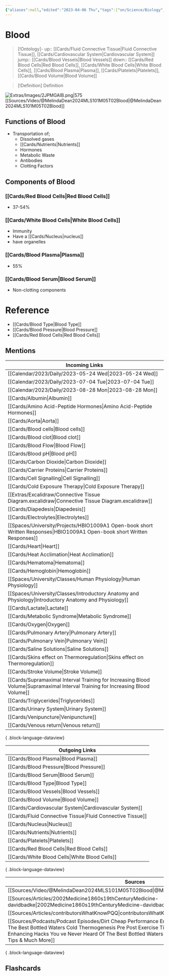 ```yaml
---
{"aliases":null,"edited":"2023-04-06 Thu","tags":["on/Science/Biology","Uni/LFS112"],"date created":"2023-02-21 Tue","dg-publish":true,"cssclasses":["recolor-images"],"permalink":"/cards/blood/","dgPassFrontmatter":true}
---
```


# Blood

> [!Ontology]-
> up:: [[Cards/Fluid Connective Tissue\|Fluid Connective Tissue]], [[Cards/Cardiovascular System\|Cardiovascular System]]
> jump:: [[Cards/Blood Vessels\|Blood Vessels]]
> down:: [[Cards/Red Blood Cells\|Red Blood Cells]], [[Cards/White Blood Cells\|White Blood Cells]], [[Cards/Blood Plasma\|Plasma]], [[Cards/Platelets\|Platelets]], [[Cards/Blood Volume\|Blood Volume]]

> [!Definition] Definition
> 

![Extras/Images/2JPMGAIB.png|575](/img/user/Extras/Images/2JPMGAIB.png)
[[Sources/Video/@MelindaDean2024MLS101M05T02Blood\|@MelindaDean2024MLS101M05T02Blood]]
## Functions of Blood

- Transportation of;
    - Dissolved gases
    - [[Cards/Nutrients\|Nutrients]]
    - Hormones
    - Metabolic Waste
    - Antibodies
    - Clotting Factors

## Components of Blood

### [[Cards/Red Blood Cells\|Red Blood Cells]]
- 37-54%
### [[Cards/White Blood Cells\|White Blood Cells]]
- Immunity
- Have a [[Cards/Nucleus\|nucleus]]
- have organelles
### [[Cards/Blood Plasma\|Plasma]]
- 55%

### [[Cards/Blood Serum\|Blood Serum]]
- Non-clotting components

# Reference
- [[Cards/Blood Type\|Blood Type]]
- [[Cards/Blood Pressure\|Blood Pressure]]
- [[Cards/Red Blood Cells\|Red Blood Cells]]

## Mentions
| Incoming Links                                                                                                                      |
| ----------------------------------------------------------------------------------------------------------------------------------- |
| [[Calendar/2023/Daily/2023-05-24 Wed\|2023-05-24 Wed]]                                                                           |
| [[Calendar/2023/Daily/2023-07-04 Tue\|2023-07-04 Tue]]                                                                           |
| [[Calendar/2023/Daily/2023-08-28 Mon\|2023-08-28 Mon]]                                                                           |
| [[Cards/Albumin\|Albumin]]                                                                                                       |
| [[Cards/Amino Acid-Peptide Hormones\|Amino Acid-Peptide Hormones]]                                                               |
| [[Cards/Aorta\|Aorta]]                                                                                                           |
| [[Cards/Blood cells\|Blood cells]]                                                                                               |
| [[Cards/Blood clot\|Blood clot]]                                                                                                 |
| [[Cards/Blood Flow\|Blood Flow]]                                                                                                 |
| [[Cards/Blood pH\|Blood pH]]                                                                                                     |
| [[Cards/Carbon Dioxide\|Carbon Dioxide]]                                                                                         |
| [[Cards/Carrier Proteins\|Carrier Proteins]]                                                                                     |
| [[Cards/Cell Signalling\|Cell Signalling]]                                                                                       |
| [[Cards/Cold Exposure Therapy\|Cold Exposure Therapy]]                                                                           |
| [[Extras/Excalidraw/Connective Tissue Diagram.excalidraw\|Connective Tissue Diagram.excalidraw]]                                 |
| [[Cards/Diapedesis\|Diapedesis]]                                                                                                 |
| [[Cards/Electrolytes\|Electrolytes]]                                                                                             |
| [[Spaces/University/Projects/HBIO1009A1 Open-book short Written Responses\|HBIO1009A1 Open-book short Written Responses]]        |
| [[Cards/Heart\|Heart]]                                                                                                           |
| [[Cards/Heat Acclimation\|Heat Acclimation]]                                                                                     |
| [[Cards/Hematoma\|Hematoma]]                                                                                                     |
| [[Cards/Hemoglobin\|Hemoglobin]]                                                                                                 |
| [[Spaces/University/Classes/Human Physiology\|Human Physiology]]                                                                 |
| [[Spaces/University/Classes/Introductory Anatomy and Physiology\|Introductory Anatomy and Physiology]]                           |
| [[Cards/Lactate\|Lactate]]                                                                                                       |
| [[Cards/Metabolic Syndrome\|Metabolic Syndrome]]                                                                                 |
| [[Cards/Oxygen\|Oxygen]]                                                                                                         |
| [[Cards/Pulmonary Artery\|Pulmonary Artery]]                                                                                     |
| [[Cards/Pulmonary Vein\|Pulmonary Vein]]                                                                                         |
| [[Cards/Saline Solutions\|Saline Solutions]]                                                                                     |
| [[Cards/Skins effect on Thermoregulation\|Skins effect on Thermoregulation]]                                                     |
| [[Cards/Stroke Volume\|Stroke Volume]]                                                                                           |
| [[Cards/Supramaximal Interval Training for Increasing Blood Volume\|Supramaximal Interval Training for Increasing Blood Volume]] |
| [[Cards/Triglycerides\|Triglycerides]]                                                                                           |
| [[Cards/Urinary System\|Urinary System]]                                                                                         |
| [[Cards/Venipuncture\|Venipuncture]]                                                                                             |
| [[Cards/Venous return\|Venous return]]                                                                                           |

{ .block-language-dataview}

| Outgoing Links                                                |
| ------------------------------------------------------------- |
| [[Cards/Blood Plasma\|Blood Plasma]]                       |
| [[Cards/Blood Pressure\|Blood Pressure]]                   |
| [[Cards/Blood Serum\|Blood Serum]]                         |
| [[Cards/Blood Type\|Blood Type]]                           |
| [[Cards/Blood Vessels\|Blood Vessels]]                     |
| [[Cards/Blood Volume\|Blood Volume]]                       |
| [[Cards/Cardiovascular System\|Cardiovascular System]]     |
| [[Cards/Fluid Connective Tissue\|Fluid Connective Tissue]] |
| [[Cards/Nucleus\|Nucleus]]                                 |
| [[Cards/Nutrients\|Nutrients]]                             |
| [[Cards/Platelets\|Platelets]]                             |
| [[Cards/Red Blood Cells\|Red Blood Cells]]                 |
| [[Cards/White Blood Cells\|White Blood Cells]]             |

{ .block-language-dataview}

| Sources                                                                                                                                                                                                                                                                                                                               |
| ------------------------------------------------------------------------------------------------------------------------------------------------------------------------------------------------------------------------------------------------------------------------------------------------------------------------------------- |
| [[Sources/Video/@MelindaDean2024MLS101M05T02Blood\|@MelindaDean2024MLS101M05T02Blood]]                                                                                                                                                                                                                                             |
| [[Sources/Articles/2002Medicine1860s19thCenturyMedicine-davidbadke\|2002Medicine1860s19thCenturyMedicine-davidbadke]]                                                                                                                                                                                                              |
| [[Sources/Articles/contributorsWhatKnowPQQ\|contributorsWhatKnowPQQ]]                                                                                                                                                                                                                                                              |
| [[Sources/Podcasts/Podcast Episodes/Dirt Cheap Performance Enhancing Hacks You ve Never Heard Of  The Best Bottled Waters  Cold Thermogenesis Pre Post Exercise Tips  & Much More\|Dirt Cheap Performance Enhancing Hacks You ve Never Heard Of  The Best Bottled Waters  Cold Thermogenesis Pre Post Exercise Tips  & Much More]] |

{ .block-language-dataview}

## Flashcards
